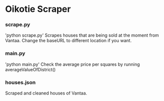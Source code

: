 # Oikotie Scraper

### scrape.py
'python scrape.py'
Scrapes houses that are being sold at the moment from Vantaa.
Change the baseURL to different location if you want.

### main.py
'python main.py'
Check the average price per squares by running averageValueOfDistrict()

### houses.json
Scraped and cleaned houses of Vantaa.
